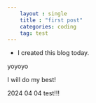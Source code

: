 ```yaml
---
    layout : single
    title : "first post"
    categories: coding
    tag: test
---
```


* I created this blog today.

yoyoyo

I will do my best!

2024 04 04 test!!!
